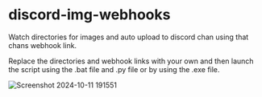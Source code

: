# discord-img-webhooks
Watch directories for images and auto upload to discord chan using that chans webhook link. 


Replace the directories and webhook links with your own and then launch the script using the .bat file and .py file or by using the .exe file. 

![Screenshot 2024-10-11 191551](https://github.com/user-attachments/assets/7e84dadc-9b81-486a-8f34-c5e7f608311b)
